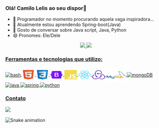 ###  Olá! Camilo Lelis ao seu dispor👋

- 🔭 Programador no momento procurando aquela vaga inspiradora...
- 🌱 Atualmente estou aprendendo Spring-boot(Java)
- 💬 Gosto de conversar sobre Java script, Java, Python
- 😄 Pronomes: Ele/Dele

<div align="center">
  <a href="https://github.com/camiloLelis">
  <img height="180em" src="https://github-readme-stats.vercel.app/api?username=camiloLelis&show_icons=true&theme=dracula&include_all_commits=true&count_private=true"/>
  <img height="180em" src="https://github-readme-stats.vercel.app/api/top-langs/?username=camiloLelis&layout=compact&langs_count=7&theme=dracula"/>
</div>
  
 ### Ferramentas e tecnologias que utilizo:

<div>
  <img align="center" alt="bash" height="30" width="40" src="https://cdn.jsdelivr.net/gh/devicons/devicon/icons/bash/bash-plain.svg">
  <img align="center" alt="HTML" height="30" width="40" src="https://raw.githubusercontent.com/devicons/devicon/master/icons/html5/html5-original.svg">
  <img align="center" alt="CSS" height="30" width="40" src="https://raw.githubusercontent.com/devicons/devicon/master/icons/css3/css3-original.svg">
  <img align="center" alt="bootstrap" height="30" width="40" src="https://raw.githubusercontent.com/devicons/devicon/master/icons/bootstrap/bootstrap-original.svg">
  <img align="center" alt="Js" height="30" width="40" src="https://raw.githubusercontent.com/devicons/devicon/master/icons/javascript/javascript-plain.svg">
  <img align="center" alt="React" height="30" width="40" src="https://raw.githubusercontent.com/devicons/devicon/master/icons/react/react-original.svg">
  <img align="center" alt="redux" height="30" width="40" src="https://raw.githubusercontent.com/devicons/devicon/master/icons/redux/redux-original.svg">
  <img align="center" alt="mysql" height="45" width="60" src="https://raw.githubusercontent.com/devicons/devicon/master/icons/mysql/mysql-original-wordmark.svg">
  <img align="center" alt="mongoDB" height="40" width="55" src="https://cdn.jsdelivr.net/gh/devicons/devicon/icons/mongodb/mongodb-original-wordmark.svg" />
  <img align="center" alt="java" height="40" width="55" src="https://cdn.jsdelivr.net/gh/devicons/devicon/icons/java/java-original-wordmark.svg" />
  <img align="center" alt="spring" height="40" width="55" src="https://cdn.jsdelivr.net/gh/devicons/devicon/icons/spring/spring-original-wordmark.svg" />
  <img align="center" alt="python" height="40" width="55" src="https://cdn.jsdelivr.net/gh/devicons/devicon/icons/python/python-original-wordmark.svg" />
</div>
 
### Contato

<div>
  <a href="https://www.linkedin.com/in/camilo-de-souza/" target="_blank"><img src="https://img.shields.io/badge/-LinkedIn-%230077B5?style=for-the-badge&logo=linkedin&logoColor=white" target="_blank"></a>
  </div>
  
![Snake animation](https://github.com/camiloLelis/camiloLelis/blob/output/github-contribution-grid-snake.svg)
  
